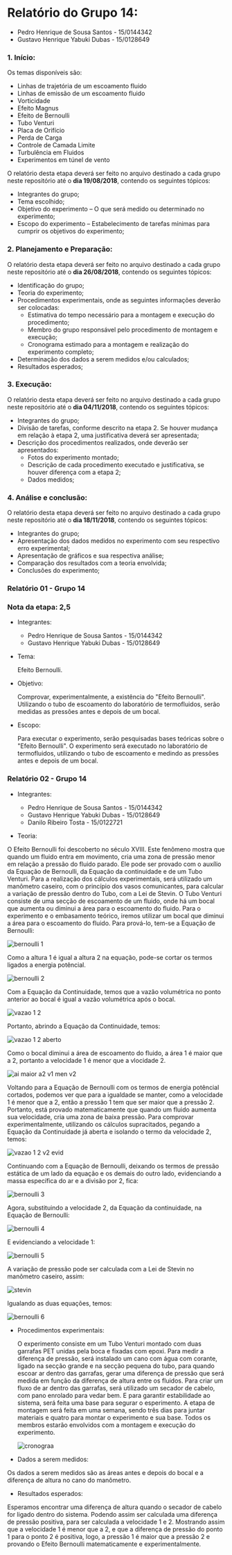 # Relatório do Grupo 14: #

  - Pedro Henrique de Sousa Santos - 15/0144342
  - Gustavo Henrique Yabuki Dubas - 15/0128649

### 1.	Início: ###

Os temas disponíveis são:

-	Linhas de trajetória de um escoamento fluido
-	Linhas de emissão de um escoamento fluido
-	Vorticidade
-	Efeito Magnus
-	Efeito de Bernoulli
- Tubo Venturi
-	Placa de Orifício
-	Perda de Carga
-	Controle de Camada Limite
-	Turbulência em Fluidos
-	Experimentos em túnel de vento

O relatório desta etapa deverá ser feito no arquivo destinado a cada grupo neste repositório até o **dia 19/08/2018**, contendo os seguintes tópicos:

-	Integrantes do grupo;
-	Tema escolhido;
-	Objetivo do experimento – O que será medido ou determinado no experimento;
-	Escopo do experimento – Estabelecimento de tarefas mínimas para cumprir os objetivos do experimento;

### 2.	Planejamento e Preparação: ###


O relatório desta etapa deverá ser feito no arquivo destinado a cada grupo neste repositório até o **dia 26/08/2018**, contendo os seguintes tópicos:

- Identificação do grupo;
- Teoria do experimento;
- Procedimentos experimentais, onde as seguintes informações deverão ser colocadas:
    - Estimativa do tempo necessário para a montagem e execução do procedimento;
    - Membro do grupo responsável pelo procedimento de montagem e execução;
    - Cronograma estimado para a montagem e realização do experimento completo;
- Determinação dos dados a serem medidos e/ou calculados;
- Resultados esperados;


### 3.	Execução: ###

O relatório desta etapa deverá ser feito no arquivo destinado a cada grupo neste repositório até o **dia 04/11/2018**, contendo os seguintes tópicos:

- Integrantes do grupo;
- Divisão de tarefas, conforme descrito na etapa 2. Se houver mudança em relação à etapa 2, uma justificativa deverá ser apresentada;
- Descrição dos procedimentos realizados, onde deverão ser apresentados:
  - Fotos do experimento montado;
  - Descrição de cada procedimento executado e justificativa, se houver diferença com a etapa 2;
  - Dados medidos;


### 4.	Análise e conclusão: ###


O relatório desta etapa deverá ser feito no arquivo destinado a cada grupo neste repositório até o **dia 18/11/2018**, contendo os seguintes tópicos:

-	Integrantes do grupo;
-	Apresentação dos dados medidos no experimento com seu respectivo erro experimental;
-	Apresentação de gráficos e sua respectiva análise;
-	Comparação dos resultados com a teoria envolvida;
-	Conclusões do experimento;

### Relatório 01 - Grupo 14

### Nota da etapa: 2,5 ###

- Integrantes:

  - Pedro Henrique de Sousa Santos - 15/0144342
  - Gustavo Henrique Yabuki Dubas - 15/0128649

- Tema:

  Efeito Bernoulli.

- Objetivo:

  Comprovar, experimentalmente, a existência do "Efeito Bernoulli". Utilizando o tubo de escoamento do laboratório de termofluidos, serão medidas as pressões antes e depois de um bocal.

- Escopo:

  Para executar o experimento, serão pesquisadas bases teóricas sobre o "Efeito Bernoulli". O experimento será executado no laboratório de termofluidos, utilizando o tubo de escoamento e medindo as pressões antes e depois de um bocal. 

### Relatório 02 - Grupo 14

- Integrantes:
  
  - Pedro Henrique de Sousa Santos - 15/0144342
  - Gustavo Henrique Yabuki Dubas - 15/0128649
  - Danilo Ribeiro Tosta - 15/0122721
  
 - Teoria:
 
  O Efeito Bernoulli foi descoberto no século XVIII. Este fenômeno mostra que quando um fluido entra em movimento, cria uma zona de pressão menor em relação a pressão do fluido parado. Ele pode ser provado com o auxílio da Equação de Bernoulli, da Equação da continuidade e de um Tubo Venturi. Para a realização dos cálculos experimentais, será utilizado um manômetro caseiro, com o princípio dos vasos comunicantes, para calcular a variação de pressão dentro do Tubo, com a Lei de Stevin. O Tubo Venturi consiste de uma secção de escoamento de um fluido, onde há um bocal que aumenta ou diminui a área para o escoamento do fluido. Para o experimento e o embasamento teórico, iremos utilizar um bocal que diminui a área para o escoamento do fluido.
  Para prová-lo, tem-se a Equação de Bernoulli:
  
  ![bernoulli 1](https://user-images.githubusercontent.com/31708053/47381280-fe710d00-d6d5-11e8-88ba-4a244aec3aad.gif)
  
  Como a altura 1 é igual a altura 2 na equação, pode-se cortar os termos ligados a energia potêncial.
  
  ![bernoulli 2](https://user-images.githubusercontent.com/31708053/47381268-fc0eb300-d6d5-11e8-820a-55eada57860e.gif)
  
  Com a Equação da Continuidade, temos que a vazão volumétrica no ponto anterior ao bocal é igual a vazão volumétrica após o bocal.
  
  ![vazao 1 2](https://user-images.githubusercontent.com/31708053/47381277-fdd87680-d6d5-11e8-84e5-0a55ac9451a0.gif)

  Portanto, abrindo a Equação da Continuidade, temos:
  
  ![vazao 1 2 aberto](https://user-images.githubusercontent.com/31708053/47381274-fd3fe000-d6d5-11e8-8f28-660c42e6b83d.gif)
  
  Como o bocal diminui a área de escoamento do fluido, a área 1 é maior que a 2, portanto a velocidade 1 é menor que a vlocidade 2.
  
  ![ai maior a2 v1 men v2](https://user-images.githubusercontent.com/31708053/47381278-fdd87680-d6d5-11e8-8c4c-939c9502d52f.gif)
  
  Voltando para a Equação de Bernoulli com os termos de energia potêncial cortados, podemos ver que para a igualdade se manter, como a velocidade 1 é menor que a 2, então a pressão 1 tem que ser maior que a pressão 2. Portanto, está provado matematicamente que quando um fluido aumenta sua velocidade, cria uma zona de baixa pressão.
  Para comprovar experimentalmente, utilizando os cálculos supracitados, pegando a Equação da Continuidade já aberta e isolando o termo da velocidade 2, temos:
  
  ![vazao 1 2 v2 evid](https://user-images.githubusercontent.com/31708053/47381275-fdd87680-d6d5-11e8-8622-a2d78ec2317c.gif)
  
  Continuando com a Equação de Bernoulli, deixando os termos de pressão estática de um lado da equação e os demais do outro lado, evidenciando a massa específica do ar e a divisão por 2, fica:
  
  ![bernoulli 3](https://user-images.githubusercontent.com/31708053/47381269-fca74980-d6d5-11e8-856d-64be88a5f147.gif)
  
  Agora, substituindo a velocidade 2, da Equação da continuidade, na Equação de Bernoulli:
  
  ![bernoulli 4](https://user-images.githubusercontent.com/31708053/47381270-fca74980-d6d5-11e8-9f9b-53ef014e6706.gif)
  
  E evidenciando a velocidade 1:
  
  ![bernoulli 5](https://user-images.githubusercontent.com/31708053/47381271-fca74980-d6d5-11e8-96dd-1a7720511d85.gif)
  
  A variação de pressão pode ser calculada com a Lei de Stevin no manômetro caseiro, assim:
  
  ![stevin](https://user-images.githubusercontent.com/31708053/47381273-fd3fe000-d6d5-11e8-95ac-9fea25064811.gif)
  
  Igualando as duas equações, temos:
  
  ![bernoulli 6](https://user-images.githubusercontent.com/31708053/47381272-fd3fe000-d6d5-11e8-8687-a8f746184283.gif)
  
  - Procedimentos experimentais:
  
    O experimento consiste em um Tubo Venturi montado com duas garrafas PET unidas pela boca e fixadas com epoxi. Para medir a diferença de pressão, será instalado um cano com água com corante, ligado na secção grande e na secção pequena do tubo, para quando escoar ar dentro das garrafas, gerar uma diferença de pressão que será medida em função da diferença de altura entre os fluidos. Para criar um fluxo de ar dentro das garrafas, será utilizado um secador de cabelo, com pano enrolado para vedar bem. E para garantir estabilidade ao sistema, será feita uma base para segurar o esperimento.
    A etapa de montagem será feita em uma semana, sendo três dias para juntar materiais e quatro para montar o experimento e sua base.
    Todos os membros estarão envolvidos com a montagem e execução do experimento.
    
    ![cronograa](https://user-images.githubusercontent.com/31708053/47404516-ff309000-d723-11e8-9054-bf7f2617ebc1.png)
    
  - Dados a serem medidos:
    
   Os dados a serem medidos são as áreas antes e depois do bocal e a diferença de altura no cano do manômetro.
    
  - Resultados esperados:
   
   Esperamos encontrar uma diferença de altura quando o secador de cabelo for ligado dentro do sistema. Podendo assim ser calculada uma diferença de pressão positiva, para ser calculada a velocidade 1 e 2. Mostrando assim que a velocidade 1 é menor que a 2, e que a diferença de pressão do ponto 1 para o ponto 2 é positiva, logo, a pressão 1 é maior que a pressão 2 e provando o Efeito Bernoulli matematicamente e experimentalmente.
